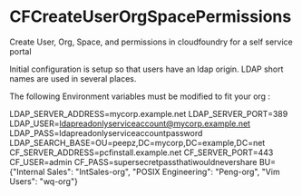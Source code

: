 # CFCreateUserOrgSpacePermissions
Create User, Org, Space, and permissions in cloudfoundry for a self service portal

Initial configuration is setup so that users have an ldap origin.
LDAP short names are used in several places.

The following Environment variables must be modified to fit your org : 

LDAP_SERVER_ADDRESS=mycorp.example.net
LDAP_SERVER_PORT=389
LDAP_USER=ldapreadonlyserviceaccount@mycorp.example.net
LDAP_PASS=ldapreadonlyserviceaccountpassword
LDAP_SEARCH_BASE=OU=peepz,DC=mycorp,DC=example,DC=net
CF_SERVER_ADDRESS=pcfinstall.example.net
CF_SERVER_PORT=443
CF_USER=admin
CF_PASS=supersecretpassthatiwouldnevershare
BU={"Internal Sales": "IntSales-org", "POSIX Engineering": "Peng-org", "Vim Users": "wq-org"}
